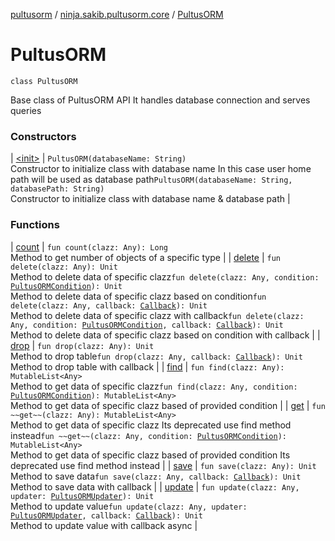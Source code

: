 [pultusorm](../../index.md) / [ninja.sakib.pultusorm.core](../index.md) / [PultusORM](.)

# PultusORM

`class PultusORM`

Base class of PultusORM API
It handles database connection
and serves queries

### Constructors

| [&lt;init&gt;](-init-.md) | `PultusORM(databaseName: String)`<br>Constructor to initialize class with database name
In this case user home path will be used as database path`PultusORM(databaseName: String, databasePath: String)`<br>Constructor to initialize class with database name &amp; database path |

### Functions

| [count](count.md) | `fun count(clazz: Any): Long`<br>Method to get number of objects of a specific type |
| [delete](delete.md) | `fun delete(clazz: Any): Unit`<br>Method to delete data of specific clazz`fun delete(clazz: Any, condition: `[`PultusORMCondition`](../-pultus-o-r-m-condition/index.md)`): Unit`<br>Method to delete data of specific clazz based on condition`fun delete(clazz: Any, callback: `[`Callback`](../../ninja.sakib.pultusorm.callbacks/-callback/index.md)`): Unit`<br>Method to delete data of specific clazz with callback`fun delete(clazz: Any, condition: `[`PultusORMCondition`](../-pultus-o-r-m-condition/index.md)`, callback: `[`Callback`](../../ninja.sakib.pultusorm.callbacks/-callback/index.md)`): Unit`<br>Method to delete data of specific clazz based on condition with callback |
| [drop](drop.md) | `fun drop(clazz: Any): Unit`<br>Method to drop table`fun drop(clazz: Any, callback: `[`Callback`](../../ninja.sakib.pultusorm.callbacks/-callback/index.md)`): Unit`<br>Method to drop table with callback |
| [find](find.md) | `fun find(clazz: Any): MutableList<Any>`<br>Method to get data of specific clazz`fun find(clazz: Any, condition: `[`PultusORMCondition`](../-pultus-o-r-m-condition/index.md)`): MutableList<Any>`<br>Method to get data of specific clazz based of provided condition |
| [get](get.md) | `fun ~~get~~(clazz: Any): MutableList<Any>`<br>Method to get data of specific clazz
Its deprecated use find method instead`fun ~~get~~(clazz: Any, condition: `[`PultusORMCondition`](../-pultus-o-r-m-condition/index.md)`): MutableList<Any>`<br>Method to get data of specific clazz based of provided condition
Its deprecated use find method instead |
| [save](save.md) | `fun save(clazz: Any): Unit`<br>Method to save data`fun save(clazz: Any, callback: `[`Callback`](../../ninja.sakib.pultusorm.callbacks/-callback/index.md)`): Unit`<br>Method to save data with callback |
| [update](update.md) | `fun update(clazz: Any, updater: `[`PultusORMUpdater`](../-pultus-o-r-m-updater/index.md)`): Unit`<br>Method to update value`fun update(clazz: Any, updater: `[`PultusORMUpdater`](../-pultus-o-r-m-updater/index.md)`, callback: `[`Callback`](../../ninja.sakib.pultusorm.callbacks/-callback/index.md)`): Unit`<br>Method to update value with callback async |

